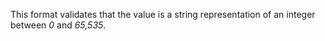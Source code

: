 This format validates that the value is a string representation of an integer between *0* and *65,535*.
